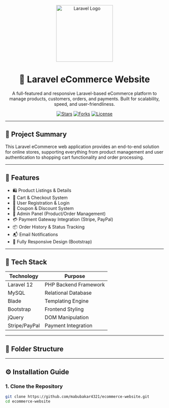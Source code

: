 <p align="center">
  <img src="https://laravel.com/img/logotype.min.svg" width="180" alt="Laravel Logo">
</p>

<h1 align="center">🛒 Laravel eCommerce Website</h1>

<p align="center">
  A full-featured and responsive Laravel-based eCommerce platform to manage products, customers, orders, and payments. Built for scalability, speed, and user-friendliness.
</p>

<p align="center">
  <a href="#"><img src="https://img.shields.io/github/stars/mabubakar4321/ecommerce-website" alt="Stars"></a>
  <a href="#"><img src="https://img.shields.io/github/forks/mabubakar4321/ecommerce-website" alt="Forks"></a>
  <a href="#"><img src="https://img.shields.io/github/license/mabubakar4321/ecommerce-website" alt="License"></a>
</p>

---

## 🧾 Project Summary

This Laravel eCommerce web application provides an end-to-end solution for online stores, supporting everything from product management and user authentication to shopping cart functionality and order processing.

---

## 🎯 Features

- 🛍 Product Listings & Details
- 🧾 Cart & Checkout System
- 👤 User Registration & Login
- 🎫 Coupon & Discount System
- 🔐 Admin Panel (Product/Order Management)
- 💳 Payment Gateway Integration (Stripe, PayPal)
- 📦 Order History & Status Tracking
- 📬 Email Notifications
- 📱 Fully Responsive Design (Bootstrap)

---

## 🔧 Tech Stack

| Technology | Purpose |
|------------|---------|
| Laravel 12 | PHP Backend Framework |
| MySQL      | Relational Database |
| Blade      | Templating Engine |
| Bootstrap  | Frontend Styling |
| jQuery     | DOM Manipulation |
| Stripe/PayPal | Payment Integration |

---

## 📂 Folder Structure


---

## ⚙️ Installation Guide

### 1. Clone the Repository

```bash
git clone https://github.com/mabubakar4321/ecommerce-website.git
cd ecommerce-website





